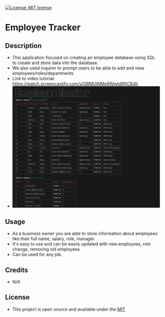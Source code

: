 [![License: MIT license](https://img.shields.io/badge/License-MIT_license-success)](https://opensource.org/licenses/MIT)    
# Employee Tracker

## Description
- This application focused on creating an employee database using SQL to create and store data into the database.
- We also used inquirer to prompt users to be able to add and view employees/roles/departments.
- Link to video tutorial: https://watch.screencastify.com/v/GBMUjNMe9WwtdRfiCB4h
- ![Employee Tracker](<images/Screenshot 2023-10-05 141226.png>)

## Usage
- As a business owner you are able to store information about employees like their full name, salary, role, manager.
- It's easy to use and can be easily updated with new employees, role change, removing old employees.
- Can be used for any job.

## Credits
- N/A

## License
- This project is open source and available under the [MIT](./LICENSE)
